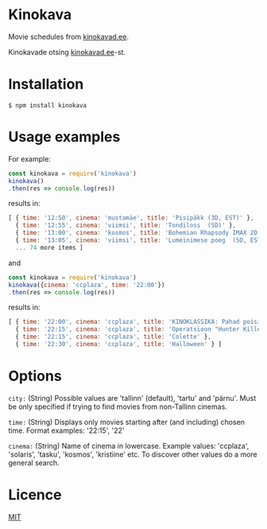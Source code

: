 # Kinokava

Movie schedules from [kinokavad.ee](https://kinokavad.ee).

Kinokavade otsing [kinokavad.ee](https://kinokavad.ee)-st.

# Installation

    $ npm install kinokava

# Usage examples

For example:
```javascript
const kinokava = require('kinokava')
kinokava()
.then(res => console.log(res))
```
results in:

```javascript
[ { time: '12:50', cinema: 'mustamäe', title: 'Pisipäkk (3D, EST)' },
  { time: '12:55', cinema: 'viimsi', title: 'Tondiloss  (5D)' },
  { time: '13:00', cinema: 'kosmos', title: 'Bohemian Rhapsody IMAX 2D' },
  { time: '13:05', cinema: 'viimsi', title: 'Lumeinimese poeg  (5D, EST)' },
  ... 74 more items ]
```
and
```javascript
const kinokava = require('kinokava')
kinokava({cinema: 'ccplaza', time: '22:00'})
.then(res => console.log(res))
```
results in:
```javascript
[ { time: '22:00', cinema: 'ccplaza', title: 'KINOKLASSIKA: Pahad poisid' },
  { time: '22:15', cinema: 'ccplaza', title: 'Operatsioon "Hunter Killer"' },
  { time: '22:15', cinema: 'ccplaza', title: 'Colette' },
  { time: '22:30', cinema: 'ccplaza', title: 'Halloween' } ]
```
# Options

`city:` (String) Possible values are 'tallinn' (default), 'tartu' and 'pärnu'. Must be only specified if trying to find movies from non-Tallinn cinemas.

`time:` (String) Displays only movies starting after (and including) chosen time. Format examples: '22:15', '22'

`cinema:` (String) Name of cinema in lowercase. Example values: 'ccplaza', 'solaris', 'tasku', 'kosmos', 'kristiine' etc. To discover other values do a more general search.



# Licence

[MIT](http://vjpr.mit-license.org)